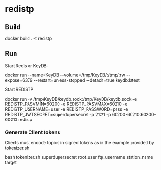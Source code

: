# redistp

## Build

docker build . -t redistp

## Run

Start Redis or KeyDB:

docker run --name=KeyDB --volume=/tmp/KeyDB/:/tmp/:rw --expose=6379 --restart=unless-stopped --detach=true keydb:latest

Start REDISTP

docker run -v /tmp/KeyDB/keydb.sock:/tmp/KeyDB/keydb.sock -e REDISTP_PASVMIN=60200 -e REDISTP_PASVMAX=60210 -e REDISTP_USERNAME=user -e REDISTP_PASSWORD=pass -e REDISTP_JWTSECRET=superdupersecret -p 21:21 -p 60200-60210:60200-60210 redistp


### Generate Client tokens

Clients must encode topics in signed tokens as in the example provided by tokenizer.sh

bash tokenizer.sh superdupersecret root_user  ftp_username station_name target
